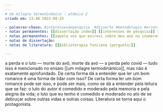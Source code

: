 ```yaml
---
---
# Um milagre termodinâmico - atômico 2
criado em: 13:48 2022-08-25

- palavras-chave: #interessesdepesquisa  #disserte #metodologia #orientador #insumos
- notas permanentes: [[dissertação index]] [[interesses de pesquisa]] [[Um milagre termodinamico - atomico]]
- notas permanentes: [[aquela vez que escrevi sobre meu avo no inumeraveis]]
- notas de dissertação: 
- notas de literatura: [[Biblioterapia funciona (pergunta)]]

---
```


a perda e o luto — morte do avô, morte da avó — a perda pelo covid — tudo isso é mencionado no ensaio [[um milagre termodinámico]], mas não é exatamente aprofundado. De certa forma dá a entender que ler um bom romance é uma forma de lidar com isso? De certa forma ler um bom romance pode ser isso, e pode ser mais, como se dá a entender pela leitura que se faz: o luto do autor é comedido e moderado pela memoria e pela alegria da vida; o luto que eu tenho é comedido e moderado no ato de se debruçar sobre outras vidas e outras coisas. Literatura se torna aqui o protagonista.
